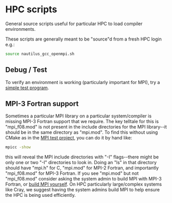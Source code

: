 # HPC scripts

General source scripts useful for particular HPC to load compiler environments.

These scripts are generally meant to be "source"d from a fresh HPC login e.g.:

```sh
source nautilus_gcc_openmpi.sh
```

## Debug / Test

To verify an environment is working (particularly important for MPI), try a 
[simple test program](https://github.com/scivision/fortran-mpi-examples).

## MPI-3 Fortran support

Sometimes a particular MPI library on a particular system/compiler is missing MPI-3 Fortran support that we require.
The key telltale for this is "mpi_f08.mod" is not present in the include directories for the MPI library--it should be in the same directory as "mpi.mod".
To find this without using CMake as in the [MPI test project](https://github.com/scivision/fortran-mpi-examples), you can do it by hand like:

```sh
mpicc -show
```

this will reveal the MPI include directories with "-I" flags--there might be only one or two "-I" directories to look in.
Doing an "ls" in that directory should have "mpi.h" for C, "mpi.mod" for MPI-2 Fortran, and importantly "mpi_f08.mod" for MPI-3 Fortran.
If you see "mpi.mod" but not "mpi_f08.mod" consider asking the system admin to build MPI with MPI-3 Fortran, or 
[build MPI yourself](https://github.com/gemini3d/external/blob/main/scripts/build_openmpi.cmake).
On HPC particularly large/complex systems like Cray, we suggest having the system admins build MPI to help ensure the HPC is being used efficiently.

